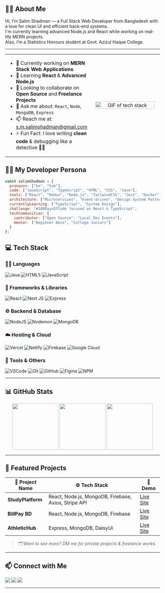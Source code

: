 ## 🧑‍💻 About Me

Hi, I’m Salim Shadman — a Full Stack Web Developer from Bangladesh with a love for clean UI and efficient back-end systems.  
I'm currently learning advanced Node.js and React while working on real-life MERN projects.  
Also, I’m a Statistics Honours student at Govt. Azizul Haque College.


---

<div align="center">
  <table>
    <tr>
      <td width="50%" valign="top">

<ul>
  <li>🔭 Currently working on <strong>MERN Stack Web Applications</strong></li>
  <li>🌱 Learning <strong>React</strong> & <strong>Advanced Node.js</strong></li>
  <li>👯 Looking to collaborate on <strong>Open Source</strong> and <strong>Freelance Projects</strong></li>
  <li>💬 Ask me about: <code>React</code>, <code>Node</code>, <code>MongoDB</code>, <code>Express</code></li>
  <li>📫 Reach me at: <a href="mailto:s.m.salimshadman@gmail.com">s.m.salimshadman@gmail.com</a></li>
  <li>⚡ Fun Fact: I love writing <strong>clean code</strong> & debugging like a detective 🕵️‍♂️</li>
</ul>
      </td>
      <td width="50%" align="center">
        <img src="https://media.giphy.com/media/qgQUggAC3Pfv687qPC/giphy.gif" width="95%" alt="GIF of tech stack">
      </td>
    </tr>
  </table>
</div>

## 👨‍🔬 My Developer Persona

```js
const salimShadman = {
  pronouns: ["he", "him"],
  code: ["JavaScript", "TypeScript", "HTML", "CSS", "Java"],
  tools: ["React", "Redux", "Node.js", "TailwindCSS", "Jest", "Docker", "Figma"],
  architecture: ["Microservices", "Event-driven", "Design System Pattern"],
  currentlyLearning: ["TypeScript", "System Design"],
  challenge: "#100DaysOfCode focused on React & TypeScript",
  techCommunities: {
    contributor: ["Open Source", "Local Dev Events"],
    mentor: ["Beginner Devs", "College Juniors"]
  }
};
```

## 💻 Tech Stack

### 👨‍💻 Languages
![Java](https://img.shields.io/badge/Java-%23ED8B00.svg?style=for-the-badge&logo=openjdk&logoColor=white)
![HTML5](https://img.shields.io/badge/HTML5-%23E34F26.svg?style=for-the-badge&logo=html5&logoColor=white)
![JavaScript](https://img.shields.io/badge/JavaScript-%23323330.svg?style=for-the-badge&logo=javascript&logoColor=%23F7DF1E)

### 🧩 Frameworks & Libraries
![React](https://img.shields.io/badge/React-%2320232a.svg?style=for-the-badge&logo=react&logoColor=%2361DAFB)
![Next JS](https://img.shields.io/badge/Next.js-black?style=for-the-badge&logo=next.js&logoColor=white)
![Express](https://img.shields.io/badge/Express.js-%23404d59.svg?style=for-the-badge&logo=express&logoColor=white)

### ⚙️ Backend & Database
![NodeJS](https://img.shields.io/badge/Node.js-339933?style=for-the-badge&logo=nodedotjs&logoColor=white)
![Nodemon](https://img.shields.io/badge/Nodemon-76D04B?style=for-the-badge&logo=nodemon&logoColor=white)
![MongoDB](https://img.shields.io/badge/MongoDB-%2347A248.svg?style=for-the-badge&logo=mongodb&logoColor=white)

### ☁️ Hosting & Cloud
![Vercel](https://img.shields.io/badge/Vercel-%23000000.svg?style=for-the-badge&logo=vercel&logoColor=white)
![Netlify](https://img.shields.io/badge/Netlify-00C7B7.svg?style=for-the-badge&logo=netlify&logoColor=white)
![Firebase](https://img.shields.io/badge/Firebase-FFCA28?style=for-the-badge&logo=firebase&logoColor=white)
![Google Cloud](https://img.shields.io/badge/GoogleCloud-%234285F4.svg?style=for-the-badge&logo=google-cloud&logoColor=white)

### 🧰 Tools & Others
![VSCode](https://img.shields.io/badge/VS%20Code-007ACC.svg?style=for-the-badge&logo=visual-studio-code&logoColor=white)
![Git](https://img.shields.io/badge/Git-F05032.svg?style=for-the-badge&logo=git&logoColor=white)
![GitHub](https://img.shields.io/badge/GitHub-181717.svg?style=for-the-badge&logo=github&logoColor=white)
![Figma](https://img.shields.io/badge/Figma-F24E1E.svg?style=for-the-badge&logo=figma&logoColor=white)
![NPM](https://img.shields.io/badge/NPM-%23CB3837.svg?style=for-the-badge&logo=npm&logoColor=white)

---

## 📊 GitHub Stats

<p align="center">
  <img src="https://github-readme-stats.vercel.app/api?username=Salim-Shadman&theme=dark&hide_border=false&include_all_commits=true&count_private=true" height="150px"/>
  <img src="https://nirzak-streak-stats.vercel.app/?user=Salim-Shadman&theme=dark&hide_border=false" height="150px"/>
  <img src="https://github-readme-stats.vercel.app/api/top-langs/?username=Salim-Shadman&theme=dark&hide_border=false&layout=compact" height="150px"/>
</p>

---

## 🚀 Featured Projects

| 💼 Project Name     | ⚙️ Tech Stack                      | 🔗 Demo                 |
|---------------------|------------------------------------|--------------------------|
| **StudyPlatform**      | React, Node.js, MongoDB, Firebase, Axios, Stripe API | [Live Site](https://ph-assignment-12-ameo.web.app) |
| **BillPay BD**      | React, Node.js, MongoDB, Firebase | [Live Site](https://bill-management-app-6d5d4.web.app/profile) |
| **AthleticHub**     | Express, MongoDB, DaisyUi | [Live Site](https://athletic-e8d0b.web.app) |


> _🗂️ Want to see more? DM me for private projects & freelance works._

---

## 📫 Connect with Me

<p align="left">
  <a href="mailto:s.m.salimshadman@gmail.com"><img src="https://img.shields.io/badge/Gmail-D14836?style=for-the-badge&logo=gmail&logoColor=white"></a>
  <a href="(https://www.linkedin.com/in/sm-salim-shadman)"><img src="https://img.shields.io/badge/LinkedIn-0077B5.svg?style=for-the-badge&logo=linkedin&logoColor=white"></a>
  <a href="https://facebook.com/salimshadman"><img src="https://img.shields.io/badge/Facebook-1877F2.svg?style=for-the-badge&logo=facebook&logoColor=white"></a>
</p>

---


